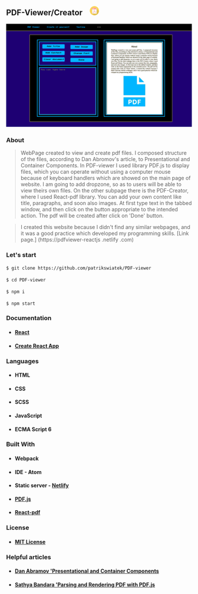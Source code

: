 ## PDF-Viewer/Creator&nbsp;&nbsp;&nbsp;&nbsp;<img src="./public/pdf_pdf.png" width="25px" />


<img src="./public/screen.png" width="600px" title="WebPage screen">

### About
> WebPage created to view and create pdf files. I composed structure of the files, according to Dan 
Abromov's
 article, to Presentational and Container Components. In PDF-viewer I used 
library PDF.js to display files, which you can operate without using a computer mouse because of 
keyboard handlers which are showed on the main page of website. I am going to add dropzone, so as
 to 
users 
will be able
 to view theirs 
own files. 
On the other subpage there is the PDF-Creator, where I used React-pdf library. You can add your 
own content like title, paragraphs, and soon also images. At first type text in the tabbed 
window, and then click on the button appropriate to the intended action. 
 The pdf
 will be 
created 
after click on 
'Done' button. 

> I created this website because I didn't find any similar webpages, and it was a good practice 
which developed my programming skills.
[Link 
page.]
(https://pdfviewer-reactjs
.netlify
.com)

### Let's start
```
$ git clone https://github.com/patrikswiatek/PDF-viewer

$ cd PDF-viewer

$ npm i

$ npm start
```

### Documentation
  * #### [React](https://reactjs.org/docs/getting-started.html)
  * #### [Create React App](https://github.com/facebook/create-react-app)


### Languages
* #### HTML
* #### CSS
* #### SCSS
* #### JavaScript
* #### ECMA Script 6

### Built With
* #### Webpack
* #### IDE - Atom
* #### Static server - [Netlify](https://www.netlify.com/)
* #### [PDF.js](http://mozilla.github.io/pdf.js/)
* #### [React-pdf](http://react-pdf.diegomura.com/)    

### License
* #### [MIT License](https://opensource.org/licenses/MIT)

### Helpful articles
* #### [Dan Abramov 'Presentational and Container Components](https://medium.com/@dan_abramov/smart-and-dumb-components-7ca2f9a7c7d0) 
* #### [Sathya Bandara 'Parsing and Rendering PDF with PDF.js](https://medium.com/@technospace/parsing-and-rendering-pdf-with-pdf-js-cad7303e06e5)
